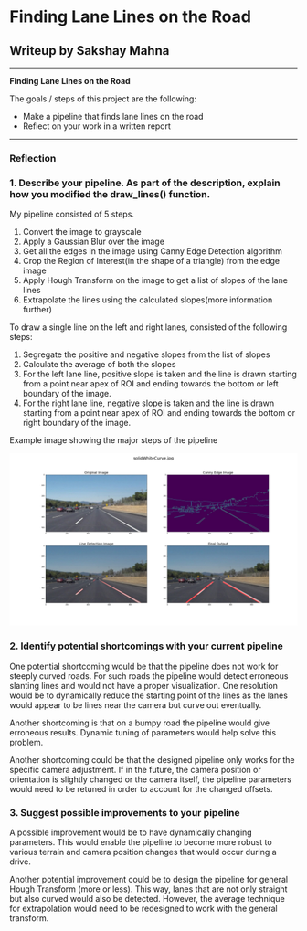 # **Finding Lane Lines on the Road** 

## Writeup by Sakshay Mahna

---

**Finding Lane Lines on the Road**

The goals / steps of this project are the following:
* Make a pipeline that finds lane lines on the road
* Reflect on your work in a written report


[//]: # (Image References)

[image1]: ./test_images_output/solidWhiteCurve.jpg "Solid White Curve"
[image2]: ./test_images_output/solidWhiteRight.jpg "Solid White Right"
[image3]: ./test_images_output/solidYellowCurve.jpg "Solid Yellow Curve"
[image4]: ./test_images_output/solidYellowCurve2.jpg "Solid Yellow Curve"
[image5]: ./test_images_output/solidYellowLeft.jpg "Solid Yellow Left"
[image6]: ./test_images_output/whiteCarLaneSwitch.jpg "White Car Lane Switch"

---

### Reflection

### 1. Describe your pipeline. As part of the description, explain how you modified the draw_lines() function.

My pipeline consisted of 5 steps.

1. Convert the image to grayscale
2. Apply a Gaussian Blur over the image
3. Get all the edges in the image using Canny Edge Detection algorithm
4. Crop the Region of Interest(in the shape of a triangle) from the edge image
5. Apply Hough Transform on the image to get a list of slopes of the lane lines
6. Extrapolate the lines using the calculated slopes(more information further)

To draw a single line on the left and right lanes, consisted of the following steps:

1. Segregate the positive and negative slopes from the list of slopes
2. Calculate the average of both the slopes
3. For the left lane line, positive slope is taken and the line is drawn starting from a point near apex of ROI and ending towards the bottom or left boundary of the image.
4. For the right lane line, negative slope is taken and the line is drawn starting from a point near apex of ROI and ending towards the bottom or right boundary of the image.

Example image showing the major steps of the pipeline

![Solid White Curve](test_images_output/solidWhiteCurve.jpg)

### 2. Identify potential shortcomings with your current pipeline
One potential shortcoming would be that the pipeline does not work for steeply curved roads. For such roads the pipeline would detect erroneous slanting lines and would not have a proper visualization. One resolution would be to dynamically reduce the starting point of the lines as the lanes would appear to be lines near the camera but curve out eventually.

Another shortcoming is that on a bumpy road the pipeline would give erroneous results. Dynamic tuning of parameters would help solve this problem.

Another shortcoming could be that the designed pipeline only works for the specific camera adjustment. If in the future, the camera position or orientation is slightly changed or the camera itself, the pipeline parameters would need to be retuned in order to account for the changed offsets.


### 3. Suggest possible improvements to your pipeline
A possible improvement would be to have dynamically changing parameters. This would enable the pipeline to become more robust to various terrain and camera position changes that would occur during a drive.

Another potential improvement could be to design the pipeline for general Hough Transform (more or less). This way, lanes that are not only straight but also curved would also be detected. However, the average technique for extrapolation would need to be redesigned to work with the general transform.
